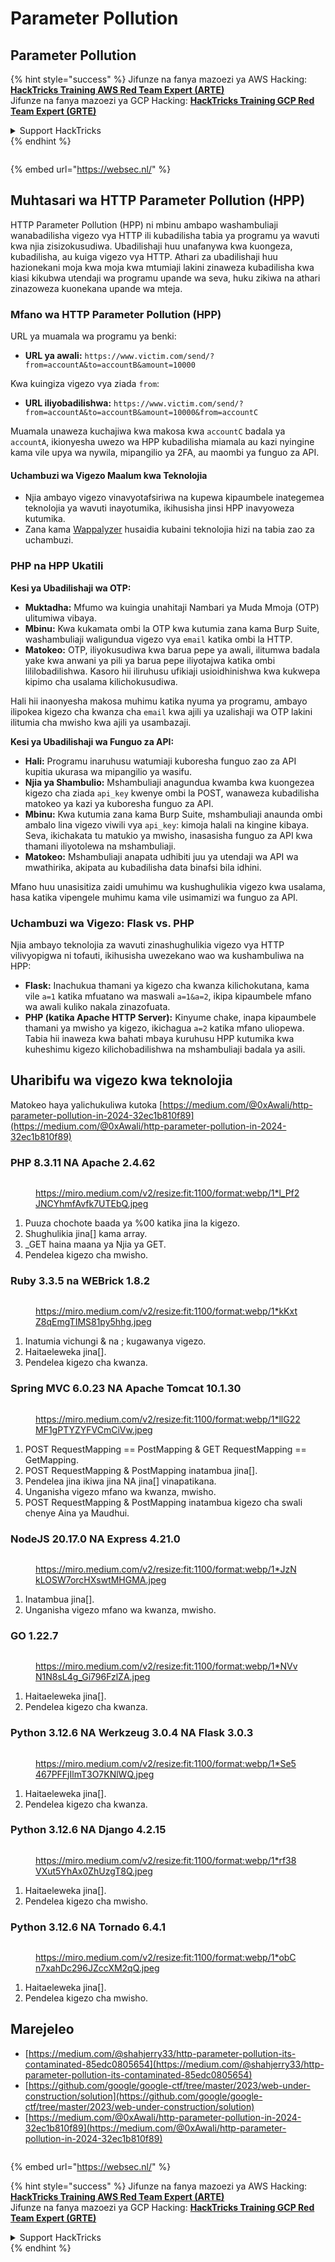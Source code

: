 # Parameter Pollution

## Parameter Pollution

{% hint style="success" %}
Jifunze na fanya mazoezi ya AWS Hacking:<img src="../.gitbook/assets/arte.png" alt="" data-size="line">[**HackTricks Training AWS Red Team Expert (ARTE)**](https://training.hacktricks.xyz/courses/arte)<img src="../.gitbook/assets/arte.png" alt="" data-size="line">\
Jifunze na fanya mazoezi ya GCP Hacking: <img src="../.gitbook/assets/grte.png" alt="" data-size="line">[**HackTricks Training GCP Red Team Expert (GRTE)**<img src="../.gitbook/assets/grte.png" alt="" data-size="line">](https://training.hacktricks.xyz/courses/grte)

<details>

<summary>Support HackTricks</summary>

* Angalia [**mpango wa usajili**](https://github.com/sponsors/carlospolop)!
* **Jiunge na** 💬 [**kikundi cha Discord**](https://discord.gg/hRep4RUj7f) au [**kikundi cha telegram**](https://t.me/peass) au **tufuatilie** kwenye **Twitter** 🐦 [**@hacktricks\_live**](https://twitter.com/hacktricks\_live)**.**
* **Shiriki mbinu za hacking kwa kuwasilisha PRs kwa** [**HackTricks**](https://github.com/carlospolop/hacktricks) na [**HackTricks Cloud**](https://github.com/carlospolop/hacktricks-cloud) repos za github.

</details>
{% endhint %}

<figure><img src="https://pentest.eu/RENDER_WebSec_10fps_21sec_9MB_29042024.gif" alt=""><figcaption></figcaption></figure>

{% embed url="https://websec.nl/" %}

## Muhtasari wa HTTP Parameter Pollution (HPP)

HTTP Parameter Pollution (HPP) ni mbinu ambapo washambuliaji wanabadilisha vigezo vya HTTP ili kubadilisha tabia ya programu ya wavuti kwa njia zisizokusudiwa. Ubadilishaji huu unafanywa kwa kuongeza, kubadilisha, au kuiga vigezo vya HTTP. Athari za ubadilishaji huu hazionekani moja kwa moja kwa mtumiaji lakini zinaweza kubadilisha kwa kiasi kikubwa utendaji wa programu upande wa seva, huku zikiwa na athari zinazoweza kuonekana upande wa mteja.

### Mfano wa HTTP Parameter Pollution (HPP)

URL ya muamala wa programu ya benki:

* **URL ya awali:** `https://www.victim.com/send/?from=accountA&to=accountB&amount=10000`

Kwa kuingiza vigezo vya ziada `from`:

* **URL iliyobadilishwa:** `https://www.victim.com/send/?from=accountA&to=accountB&amount=10000&from=accountC`

Muamala unaweza kuchajiwa kwa makosa kwa `accountC` badala ya `accountA`, ikionyesha uwezo wa HPP kubadilisha miamala au kazi nyingine kama vile upya wa nywila, mipangilio ya 2FA, au maombi ya funguo za API.

#### **Uchambuzi wa Vigezo Maalum kwa Teknolojia**

* Njia ambayo vigezo vinavyotafsiriwa na kupewa kipaumbele inategemea teknolojia ya wavuti inayotumika, ikihusisha jinsi HPP inavyoweza kutumika.
* Zana kama [Wappalyzer](https://addons.mozilla.org/en-US/firefox/addon/wappalyzer/) husaidia kubaini teknolojia hizi na tabia zao za uchambuzi.

### PHP na HPP Ukatili

**Kesi ya Ubadilishaji wa OTP:**

* **Muktadha:** Mfumo wa kuingia unahitaji Nambari ya Muda Mmoja (OTP) ulitumiwa vibaya.
* **Mbinu:** Kwa kukamata ombi la OTP kwa kutumia zana kama Burp Suite, washambuliaji waligundua vigezo vya `email` katika ombi la HTTP.
* **Matokeo:** OTP, iliyokusudiwa kwa barua pepe ya awali, ilitumwa badala yake kwa anwani ya pili ya barua pepe iliyotajwa katika ombi lililobadilishwa. Kasoro hii iliruhusu ufikiaji usioidhinishwa kwa kukwepa kipimo cha usalama kilichokusudiwa.

Hali hii inaonyesha makosa muhimu katika nyuma ya programu, ambayo ilipokea kigezo cha kwanza cha `email` kwa ajili ya uzalishaji wa OTP lakini ilitumia cha mwisho kwa ajili ya usambazaji.

**Kesi ya Ubadilishaji wa Funguo za API:**

* **Hali:** Programu inaruhusu watumiaji kuboresha funguo zao za API kupitia ukurasa wa mipangilio ya wasifu.
* **Njia ya Shambulio:** Mshambuliaji anagundua kwamba kwa kuongezea kigezo cha ziada `api_key` kwenye ombi la POST, wanaweza kubadilisha matokeo ya kazi ya kuboresha funguo za API.
* **Mbinu:** Kwa kutumia zana kama Burp Suite, mshambuliaji anaunda ombi ambalo lina vigezo viwili vya `api_key`: kimoja halali na kingine kibaya. Seva, ikichakata tu matukio ya mwisho, inasasisha funguo za API kwa thamani iliyotolewa na mshambuliaji.
* **Matokeo:** Mshambuliaji anapata udhibiti juu ya utendaji wa API wa mwathirika, akipata au kubadilisha data binafsi bila idhini.

Mfano huu unasisitiza zaidi umuhimu wa kushughulikia vigezo kwa usalama, hasa katika vipengele muhimu kama vile usimamizi wa funguo za API.

### Uchambuzi wa Vigezo: Flask vs. PHP

Njia ambayo teknolojia za wavuti zinashughulikia vigezo vya HTTP vilivyopigwa ni tofauti, ikihusisha uwezekano wao wa kushambuliwa na HPP:

* **Flask:** Inachukua thamani ya kigezo cha kwanza kilichokutana, kama vile `a=1` katika mfuatano wa maswali `a=1&a=2`, ikipa kipaumbele mfano wa awali kuliko nakala zinazofuata.
* **PHP (katika Apache HTTP Server):** Kinyume chake, inapa kipaumbele thamani ya mwisho ya kigezo, ikichagua `a=2` katika mfano uliopewa. Tabia hii inaweza kwa bahati mbaya kuruhusu HPP kutumika kwa kuheshimu kigezo kilichobadilishwa na mshambuliaji badala ya asili.

## Uharibifu wa vigezo kwa teknolojia

Matokeo haya yalichukuliwa kutoka [https://medium.com/@0xAwali/http-parameter-pollution-in-2024-32ec1b810f89](https://medium.com/@0xAwali/http-parameter-pollution-in-2024-32ec1b810f89)

### PHP 8.3.11 NA Apache 2.4.62 <a href="#id-9523" id="id-9523"></a>

<figure><img src="../.gitbook/assets/image (1255).png" alt=""><figcaption><p><a href="https://miro.medium.com/v2/resize:fit:1100/format:webp/1*l_Pf2JNCYhmfAvfk7UTEbQ.jpeg">https://miro.medium.com/v2/resize:fit:1100/format:webp/1*l_Pf2JNCYhmfAvfk7UTEbQ.jpeg</a></p></figcaption></figure>

1. Puuza chochote baada ya %00 katika jina la kigezo.
2. Shughulikia jina\[] kama array.
3. \_GET haina maana ya Njia ya GET.
4. Pendelea kigezo cha mwisho.

### Ruby 3.3.5 na WEBrick 1.8.2

<figure><img src="../.gitbook/assets/image (1257).png" alt=""><figcaption><p><a href="https://miro.medium.com/v2/resize:fit:1100/format:webp/1*kKxtZ8qEmgTIMS81py5hhg.jpeg">https://miro.medium.com/v2/resize:fit:1100/format:webp/1*kKxtZ8qEmgTIMS81py5hhg.jpeg</a></p></figcaption></figure>

1. Inatumia vichungi & na ; kugawanya vigezo.
2. Haitaeleweka jina\[].
3. Pendelea kigezo cha kwanza.

### Spring MVC 6.0.23 NA Apache Tomcat 10.1.30 <a href="#dd68" id="dd68"></a>

<figure><img src="../.gitbook/assets/image (1258).png" alt=""><figcaption><p><a href="https://miro.medium.com/v2/resize:fit:1100/format:webp/1*llG22MF1gPTYZYFVCmCiVw.jpeg">https://miro.medium.com/v2/resize:fit:1100/format:webp/1*llG22MF1gPTYZYFVCmCiVw.jpeg</a></p></figcaption></figure>

1. POST RequestMapping == PostMapping & GET RequestMapping == GetMapping.
2. POST RequestMapping & PostMapping inatambua jina\[].
3. Pendelea jina ikiwa jina NA jina\[] vinapatikana.
4. Unganisha vigezo mfano wa kwanza, mwisho.
5. POST RequestMapping & PostMapping inatambua kigezo cha swali chenye Aina ya Maudhui.

### **NodeJS** 20.17.0 **NA** Express 4.21.0 <a href="#id-6d72" id="id-6d72"></a>

<figure><img src="../.gitbook/assets/image (1259).png" alt=""><figcaption><p><a href="https://miro.medium.com/v2/resize:fit:1100/format:webp/1*JzNkLOSW7orcHXswtMHGMA.jpeg">https://miro.medium.com/v2/resize:fit:1100/format:webp/1*JzNkLOSW7orcHXswtMHGMA.jpeg</a></p></figcaption></figure>

1. Inatambua jina\[].
2. Unganisha vigezo mfano wa kwanza, mwisho.

### GO 1.22.7 <a href="#id-63dc" id="id-63dc"></a>

<figure><img src="../.gitbook/assets/image (1260).png" alt=""><figcaption><p><a href="https://miro.medium.com/v2/resize:fit:1100/format:webp/1*NVvN1N8sL4g_Gi796FzlZA.jpeg">https://miro.medium.com/v2/resize:fit:1100/format:webp/1*NVvN1N8sL4g_Gi796FzlZA.jpeg</a></p></figcaption></figure>

1. Haitaeleweka jina\[].
2. Pendelea kigezo cha kwanza.

### Python 3.12.6 NA Werkzeug 3.0.4 NA Flask 3.0.3 <a href="#b853" id="b853"></a>

<figure><img src="../.gitbook/assets/image (1261).png" alt=""><figcaption><p><a href="https://miro.medium.com/v2/resize:fit:1100/format:webp/1*Se5467PFFjIlmT3O7KNlWQ.jpeg">https://miro.medium.com/v2/resize:fit:1100/format:webp/1*Se5467PFFjIlmT3O7KNlWQ.jpeg</a></p></figcaption></figure>

1. Haitaeleweka jina\[].
2. Pendelea kigezo cha kwanza.

### Python 3.12.6 NA Django 4.2.15 <a href="#id-8079" id="id-8079"></a>

<figure><img src="../.gitbook/assets/image (1262).png" alt=""><figcaption><p><a href="https://miro.medium.com/v2/resize:fit:1100/format:webp/1*rf38VXut5YhAx0ZhUzgT8Q.jpeg">https://miro.medium.com/v2/resize:fit:1100/format:webp/1*rf38VXut5YhAx0ZhUzgT8Q.jpeg</a></p></figcaption></figure>

1. Haitaeleweka jina\[].
2. Pendelea kigezo cha mwisho.

### Python 3.12.6 NA Tornado 6.4.1 <a href="#id-2ad8" id="id-2ad8"></a>

<figure><img src="../.gitbook/assets/image (1263).png" alt=""><figcaption><p><a href="https://miro.medium.com/v2/resize:fit:1100/format:webp/1*obCn7xahDc296JZccXM2qQ.jpeg">https://miro.medium.com/v2/resize:fit:1100/format:webp/1*obCn7xahDc296JZccXM2qQ.jpeg</a></p></figcaption></figure>

1. Haitaeleweka jina\[].
2. Pendelea kigezo cha mwisho.

## Marejeleo

* [https://medium.com/@shahjerry33/http-parameter-pollution-its-contaminated-85edc0805654](https://medium.com/@shahjerry33/http-parameter-pollution-its-contaminated-85edc0805654)
* [https://github.com/google/google-ctf/tree/master/2023/web-under-construction/solution](https://github.com/google/google-ctf/tree/master/2023/web-under-construction/solution)
* [https://medium.com/@0xAwali/http-parameter-pollution-in-2024-32ec1b810f89](https://medium.com/@0xAwali/http-parameter-pollution-in-2024-32ec1b810f89)

<figure><img src="https://pentest.eu/RENDER_WebSec_10fps_21sec_9MB_29042024.gif" alt=""><figcaption></figcaption></figure>

{% embed url="https://websec.nl/" %}

{% hint style="success" %}
Jifunze na fanya mazoezi ya AWS Hacking:<img src="../.gitbook/assets/arte.png" alt="" data-size="line">[**HackTricks Training AWS Red Team Expert (ARTE)**](https://training.hacktricks.xyz/courses/arte)<img src="../.gitbook/assets/arte.png" alt="" data-size="line">\
Jifunze na fanya mazoezi ya GCP Hacking: <img src="../.gitbook/assets/grte.png" alt="" data-size="line">[**HackTricks Training GCP Red Team Expert (GRTE)**<img src="../.gitbook/assets/grte.png" alt="" data-size="line">](https://training.hacktricks.xyz/courses/grte)

<details>

<summary>Support HackTricks</summary>

* Angalia [**mpango wa usajili**](https://github.com/sponsors/carlospolop)!
* **Jiunge na** 💬 [**kikundi cha Discord**](https://discord.gg/hRep4RUj7f) au [**kikundi cha telegram**](https://t.me/peass) au **tufuatilie** kwenye **Twitter** 🐦 [**@hacktricks\_live**](https://twitter.com/hacktricks\_live)**.**
* **Shiriki mbinu za hacking kwa kuwasilisha PRs kwa** [**HackTricks**](https://github.com/carlospolop/hacktricks) na [**HackTricks Cloud**](https://github.com/carlospolop/hacktricks-cloud) repos za github.

</details>
{% endhint %}
